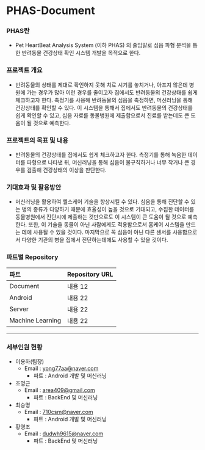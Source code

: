 # PHAS-Document

### PHAS란
* Pet HeartBeat Analysis System (이하 PHAS) 의 줄임말로 심음 파형 분석을 통한 반려동물 건강상태 확인 시스템 개발을 목적으로 한다.

### 프로젝트 개요
* 반려동물의 상태를 제대로 확인하지 못해 치료 시기를 놓치거나, 아프지 않은데 병원에 가는 경우가 많아 이런 경우를 줄이고자 집에서도 반려동물의 건강상태를 쉽게 체크하고자 한다. 측정기를 사용해 반려동물의 심음을 측정하면, 머신러닝을 통해 건강상태를 확인할 수 있다. 이 시스템을 통해서 집에서도 반려동물의 건강상태를 쉽게 확인할 수 있고, 심음 자료를 동물병원에 제출함으로서 진료를 받는데도 큰 도움이 될 것으로 예측한다.

### 프로젝트의 목표 및 내용
*  반려동물의 건강상태를 집에서도 쉽게 체크하고자 한다. 측정기를 통해 녹음한 데이터를 파형으로 나타낸 뒤, 머신러닝을 통해 심음이 불규칙하거나 너무 작거나 큰 경우를 검출해 건강상태의 이상을 판단한다.

### 기대효과 및 활용방안
*  머신러닝을 활용하여 헬스케어 기술을 향상시킬 수 있다. 심음을 통해 진단할 수 있는 병의 종류가 다양하기 때문에 효율성이 높을 것으로 기대되고, 수집한 데이터를 동물병원에서 진단시에 제출하는 것만으로도 이 시스템이 큰 도움이 될 것으로 예측한다. 또한, 이 기술을 동물이 아닌 사람에게도 적용함으로서 홈케어 시스템을 만드는 데에 사용될 수 있을 것이다. 마지막으로 꼭 심음이 아닌 다른 센서를 사용함으로서 다양한 기관의 병을 집에서 진단하는데에도 사용할 수 있을 것이다.

### 파트별 Repository
| 파트 | Repository URL |
|:--------|:--------|
| Document | 내용 12 |
| Android | 내용 22 |
| Server | 내용 22 |
| Machine Learning | 내용 22 |
***        
### 세부인원 현황
* 이용하(팀장) 
  - Email : yong77aa@naver.com
    + 파트 : Android 개발 및 머신러닝
* 조명근
  - Email : area409@gmail.com
    + 파트 : BackEnd 및 머신러닝
* 최승명
  - Email : 710csm@naver.com
    + 파트 : Android 개발 및 머신러닝
* 황영조
  - Email : dudwh9615@naver.com
    + 파트 : BackEnd 및 머신러닝
